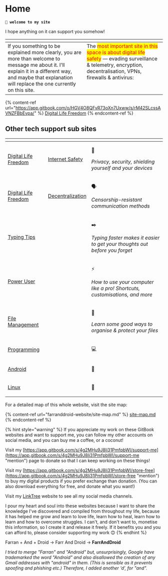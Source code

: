 # Home

**`🤖 welcome to my site`**

I hope anything on it can support you somehow!

<table data-header-hidden><thead><tr><th valign="top"></th><th valign="top"></th></tr></thead><tbody><tr><td valign="top">If you something to be explained more clearly, you are more than welcome to message me about it. I'll explain it in a different way, and maybe that explanation will replace the one currently on this site.</td><td valign="top">The <mark style="color:red;">most important site in this space is about digital life safety</mark> — evading surveillance &#x26; telemetry, encryption, decentralisation, VPNs, firewalls &#x26; antivirus:</td></tr></tbody></table>

{% content-ref url="https://app.gitbook.com/o/HGV4O8QFvR73oXn7Uxww/s/rM42SLcssAVNZFBbEvpa/" %}
[Digital Life Freedom](https://app.gitbook.com/o/HGV4O8QFvR73oXn7Uxww/s/rM42SLcssAVNZFBbEvpa/)
{% endcontent-ref %}

## Other tech support sub sites

<table data-view="cards"><thead><tr><th data-card-target data-type="content-ref"></th><th data-type="content-ref"></th><th></th></tr></thead><tbody><tr><td><a href="https://app.gitbook.com/o/HGV4O8QFvR73oXn7Uxww/s/rM42SLcssAVNZFBbEvpa/">Digital Life Freedom</a></td><td><a href="https://app.gitbook.com/s/rM42SLcssAVNZFBbEvpa/internet-safety">Internet Safety</a></td><td><p>🔐</p><p><em>Privacy, security, shielding yourself and your devices</em></p></td></tr><tr><td><a href="https://app.gitbook.com/o/HGV4O8QFvR73oXn7Uxww/s/rM42SLcssAVNZFBbEvpa/">Digital Life Freedom</a></td><td><a href="https://app.gitbook.com/s/rM42SLcssAVNZFBbEvpa/decentralization">Decentralization</a></td><td><p>🗣️</p><p><em>Censorship-resistant communication methods</em></p></td></tr><tr><td><a href="https://app.gitbook.com/o/HGV4O8QFvR73oXn7Uxww/s/gumdVstDjfg97ryYDFqd/">Typing Tips</a></td><td></td><td><p>✒️</p><p><em>Typing faster makes it easier to get your thoughts out before you forget</em></p></td></tr><tr><td><a href="https://app.gitbook.com/o/HGV4O8QFvR73oXn7Uxww/s/qA7gVdU3GXPI3OOuI1Ep/">Power User</a></td><td></td><td><p>⚡</p><p><em>How to use your computer like a pro! Shortcuts, customisations, and more</em></p></td></tr><tr><td><a href="https://app.gitbook.com/o/HGV4O8QFvR73oXn7Uxww/s/52ZBaMLs5j9jIx6jPZE4/">File Management</a></td><td></td><td><p>📂</p><p><em>Learn some good ways to organise &#x26; protect your files</em></p></td></tr><tr><td><a href="https://app.gitbook.com/o/HGV4O8QFvR73oXn7Uxww/s/PGFhTwaf64W6DvNZMIq3/">Programming</a></td><td></td><td><p>💻</p><p> </p></td></tr><tr><td><a href="https://app.gitbook.com/o/HGV4O8QFvR73oXn7Uxww/s/RoagBu006ype0QfSIBD3/">Android</a></td><td></td><td><p>🤖</p><p> </p></td></tr><tr><td><a href="https://app.gitbook.com/o/HGV4O8QFvR73oXn7Uxww/s/dReyb7SQDRqnv8dfJBKn/">Linux</a></td><td></td><td><p>🐧</p><p> </p></td></tr></tbody></table>



For a detailed map of this whole website, visit the site map:

{% content-ref url="farranddroid-website/site-map.md" %}
[site-map.md](farranddroid-website/site-map.md)
{% endcontent-ref %}

{% hint style="warning" %}
If you appreciate my work on these GitBook websites and want to support me, you can follow my other accounts on social media, and you can buy me a coffee, or a coconut!&#x20;

Visit my [https://app.gitbook.com/s/4g2MHu9J8li31PmfpbWI/support-me](https://app.gitbook.com/s/4g2MHu9J8li31PmfpbWI/support-me "mention") page to donate so that I can keep working on these things!

Visit my [https://app.gitbook.com/s/4g2MHu9J8li31PmfpbWI/store-free](https://app.gitbook.com/s/4g2MHu9J8li31PmfpbWI/store-free "mention") to buy my digital products if you prefer exchange than donation. (You can also download everything for free, and donate what you want!)&#x20;

Visit my [LinkTree](https://linktr.ee/fazzaan) website to see all my social media channels.

I pour my heart and soul into these websites because I want to share the knowledge I've discovered and compiled from throughout my life, because it has helped me grow and learn to love life, learn how to heal, learn how to learn and how to overcome struggles. I can't, and don't want to, monetise this information, so I create it and release it freely. If it benefits you and you can afford to, please consider supporting my work 😊
{% endhint %}



Farran + And + Droid → Farr And Droid → **FarrAndDroid**&#x20;

_I tried to merge "Farran" and "Android" but, unsurprisingly, Google have trademarked the word "Android" and also disallowed the creation of any Gmail addresses with "android" in them. (This is sensible as it prevents spoofing and phishing etc.) Therefore, I added another ‘d’, for "and"._
